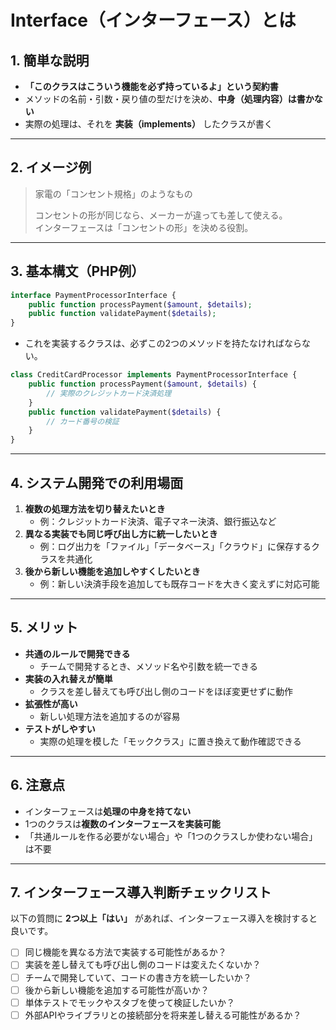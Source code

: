 # Interface（インターフェース）とは

## 1. 簡単な説明
- **「このクラスはこういう機能を必ず持っているよ」という契約書**
- メソッドの名前・引数・戻り値の型だけを決め、**中身（処理内容）は書かない**
- 実際の処理は、それを **実装（implements）** したクラスが書く

---

## 2. イメージ例
> 家電の「コンセント規格」のようなもの  
>  
> コンセントの形が同じなら、メーカーが違っても差して使える。  
> インターフェースは「コンセントの形」を決める役割。

---

## 3. 基本構文（PHP例）
```php
interface PaymentProcessorInterface {
    public function processPayment($amount, $details);
    public function validatePayment($details);
}
```
- これを実装するクラスは、必ずこの2つのメソッドを持たなければならない。

```php
class CreditCardProcessor implements PaymentProcessorInterface {
    public function processPayment($amount, $details) {
        // 実際のクレジットカード決済処理
    }
    public function validatePayment($details) {
        // カード番号の検証
    }
}
```

---

## 4. システム開発での利用場面
1. **複数の処理方法を切り替えたいとき**
   - 例：クレジットカード決済、電子マネー決済、銀行振込など
2. **異なる実装でも同じ呼び出し方に統一したいとき**
   - 例：ログ出力を「ファイル」「データベース」「クラウド」に保存するクラスを共通化
3. **後から新しい機能を追加しやすくしたいとき**
   - 例：新しい決済手段を追加しても既存コードを大きく変えずに対応可能

---

## 5. メリット
- **共通のルールで開発できる**
  - チームで開発するとき、メソッド名や引数を統一できる
- **実装の入れ替えが簡単**
  - クラスを差し替えても呼び出し側のコードをほぼ変更せずに動作
- **拡張性が高い**
  - 新しい処理方法を追加するのが容易
- **テストがしやすい**
  - 実際の処理を模した「モッククラス」に置き換えて動作確認できる

---

## 6. 注意点
- インターフェースは**処理の中身を持てない**
- 1つのクラスは**複数のインターフェースを実装可能**
- 「共通ルールを作る必要がない場合」や「1つのクラスしか使わない場合」は不要

---

## 7. インターフェース導入判断チェックリスト
以下の質問に **2つ以上「はい」** があれば、インターフェース導入を検討すると良いです。

- [ ] 同じ機能を異なる方法で実装する可能性があるか？
- [ ] 実装を差し替えても呼び出し側のコードは変えたくないか？
- [ ] チームで開発していて、コードの書き方を統一したいか？
- [ ] 後から新しい機能を追加する可能性が高いか？
- [ ] 単体テストでモックやスタブを使って検証したいか？
- [ ] 外部APIやライブラリとの接続部分を将来差し替える可能性があるか？
